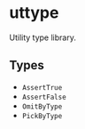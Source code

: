 # uttype 

Utility type library.

## Types

- `AssertTrue`
- `AssertFalse`
- `OmitByType`
- `PickByType`
